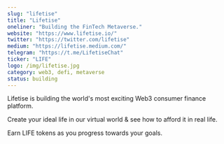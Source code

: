 ```yaml
---
slug: "lifetise"
title: "Lifetise"
oneliner: "Building the FinTech Metaverse."
website: "https://www.lifetise.io/"
twitter: "https://twitter.com/lifetise"
medium: "https://lifetise.medium.com/"
telegram: "https://t.me/LifetiseChat"
ticker: "LIFE"
logo: /img/lifetise.jpg
category: web3, defi, metaverse
status: building
---
```


Lifetise is building the world's most exciting Web3 consumer finance platform.

Create your ideal life in our virtual world & see how to afford it in real life.

Earn LIFE tokens as you progress towards your goals.
